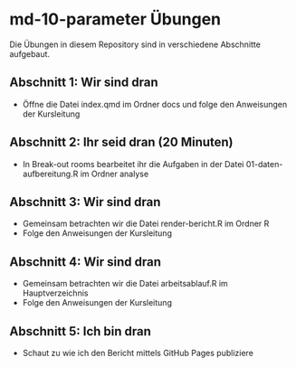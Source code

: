 # md-10-parameter Übungen

Die Übungen in diesem Repository sind in verschiedene Abschnitte aufgebaut.

## Abschnitt 1: Wir sind dran

- Öffne die Datei index.qmd im Ordner docs und folge den Anweisungen der Kursleitung

## Abschnitt 2: Ihr seid dran (20 Minuten)

- In Break-out rooms bearbeitet ihr die Aufgaben in der Datei 01-daten-aufbereitung.R im Ordner analyse

## Abschnitt 3: Wir sind dran

- Gemeinsam betrachten wir die Datei render-bericht.R im Ordner R
- Folge den Anweisungen der Kursleitung

## Abschnitt 4: Wir sind dran

- Gemeinsam betrachten wir die Datei arbeitsablauf.R im Hauptverzeichnis
- Folge den Anweisungen der Kursleitung

## Abschnitt 5: Ich bin dran

- Schaut zu wie ich den Bericht mittels GitHub Pages publiziere